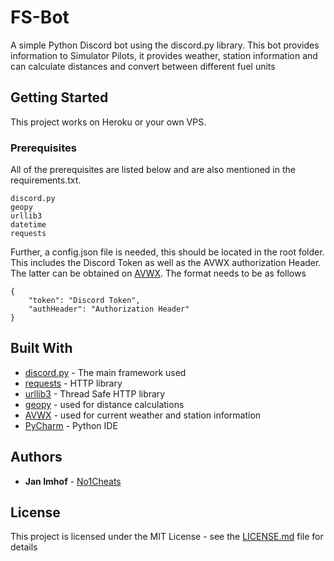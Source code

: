 # FS-Bot

A simple Python Discord bot using the discord.py library. This bot provides information to Simulator Pilots, it provides weather, station information and can calculate distances and convert between different fuel units

## Getting Started

This project works on Heroku or your own VPS.

### Prerequisites

All of the prerequisites are listed below and are also mentioned in the requirements.txt.

```
discord.py
geopy
urllib3
datetime
requests
```

Further, a config.json file is needed, this should be located in the root folder. This includes the Discord Token as well as the AVWX authorization Header. 
The latter can be obtained on [AVWX](https://avwx.rest/). The format needs to be as follows

```
{
	"token": "Discord Token",
	"authHeader": "Authorization Header"
}
```

## Built With

* [discord.py](https://github.com/Rapptz/discord.py) - The main framework used
* [requests](https://github.com/psf/requests) - HTTP library
* [urllib3](https://github.com/urllib3/urllib3) - Thread Safe HTTP library
* [geopy](https://github.com/geopy/geopy) - used for distance calculations
* [AVWX](https://github.com/avwx-rest/avwx-api) - used for current weather and station information 
* [PyCharm](https://www.jetbrains.com/pycharm/) - Python IDE

## Authors

* **Jan Imhof** - [No1Cheats](https://github.com/No1Cheats)

## License

This project is licensed under the MIT License - see the [LICENSE.md](https://github.com/No1Cheats/fs-bot/blob/master/LICENSE) file for details

